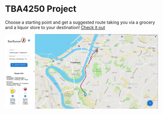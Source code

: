 # TBA4250 Project
Choose a starting point and get a suggested route taking you via a grocery and a liquor store to your destination!
[Check it out](https://beerrunner.herokuapp.com/)

![Alt text](/gibprosj/src/static/images/beerrunner.png?raw=true "BeerRunner")
